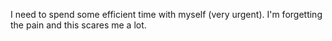 I need to spend some efficient time with myself (very urgent). I'm forgetting the pain and this scares me a lot.